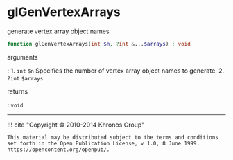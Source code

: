 # glGenVertexArrays
generate vertex array object names

```php
function glGenVertexArrays(int $n, ?int &...$arrays) : void
```

arguments

:    1. `int` `$n` Specifies the number of vertex array object names to generate.
    2. `?int` `$arrays` 

returns

:    `void` 

---
     

!!! cite "Copyright © 2010-2014 Khronos Group"

    This material may be distributed subject to the terms and conditions set forth in the Open Publication License, v 1.0, 8 June 1999. https://opencontent.org/openpub/.